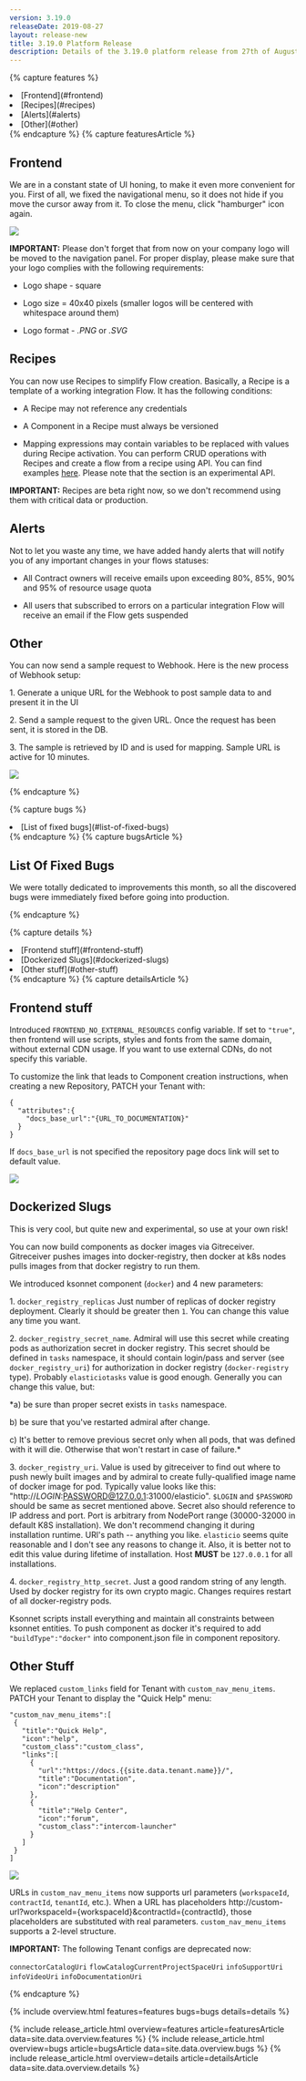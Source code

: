 ```yaml
---
version: 3.19.0
releaseDate: 2019-08-27
layout: release-new
title: 3.19.0 Platform Release
description: Details of the 3.19.0 platform release from 27th of August 2019
---
```


<!-- ------------------------------------------------------------ -->
<!-- Features Overview -->
<!-- ------------------------------------------------------------ -->
{% capture features %}
<li class="overview__go" markdown="1">
[Frontend](#frontend)
</li>
<li class="overview__go" markdown="1">
[Recipes](#recipes)
</li>
<li class="overview__go" markdown="1">
[Alerts](#alerts)
</li>
<li class="overview__go" markdown="1">
[Other](#other)
</li>
{% endcapture %}
<!-- ------------------------------------------------------------ -->
<!-- Features Article -->
<!-- ------------------------------------------------------------ -->
{% capture featuresArticle %}
<div id="features" class="article__content" markdown="1">

## Frontend
We are in a constant state of UI honing, to make it even more convenient for you. First of all, we fixed the navigational menu, so it does not hide if you move the cursor away from it. To close the menu, click "hamburger" icon again.

![](/assets/img/RN/319/NavMenu1.gif)

**IMPORTANT:** Please don't forget that from now on your company logo will be moved to the navigation panel. For proper display, please make sure that your logo complies with the following requirements:

- Logo shape - square

- Logo size = 40x40 pixels (smaller logos will be centered with whitespace around them)

- Logo format - *.PNG* or *.SVG*

## Recipes
You can now use Recipes to simplify Flow creation. Basically, a Recipe is a template of a working integration Flow. It has the following conditions:

- A Recipe may not reference any credentials

- A Component in a Recipe must always be versioned

- Mapping expressions may contain variables to be replaced with values during Recipe activation. You can perform CRUD operations with Recipes and create a flow from a recipe using API. You can find examples [here]({{site.data.tenant.apiBaseUri}}/docs/v2/#recipes-(experimental)). Please note that the section is an experimental API.

**IMPORTANT:** Recipes are beta right now, so we don't recommend using them with critical data or production.

## Alerts
Not to let you waste any time, we have added handy alerts that will notify you of any important changes in your flows statuses:

- All Contract owners will receive emails upon exceeding 80%, 85%, 90% and 95% of resource usage quota

- All users that subscribed to errors on a particular integration Flow will receive an email if the Flow gets suspended


## Other
You can now send a sample request to Webhook. Here is the new process of Webhook setup:

1\. Generate a unique URL for the Webhook to post sample data to and present it in the UI

2\. Send a sample request to the given URL. Once the request has been sent, it is stored in the DB.

3\. The sample is retrieved by ID and is used for mapping. Sample URL is active for 10 minutes.

![](/assets/img/RN/319/Sample.gif)

</div>
{% endcapture %}

<!-- ------------------------------------------------------------ -->
<!-- Bugs Overview -->
<!-- ------------------------------------------------------------ -->
{% capture bugs %}
<li class="overview__go" markdown="1">
  [List of fixed bugs](#list-of-fixed-bugs)
</li>
{% endcapture %}
<!-- ------------------------------------------------------------ -->
<!-- Bugs Article -->
<!-- ------------------------------------------------------------ -->
{% capture bugsArticle %}
<div id="bugs" class="article__content" markdown="1">

## List Of Fixed Bugs
We were totally dedicated to improvements this month, so all the discovered bugs were immediately fixed before going into production.

</div>
{% endcapture %}

<!-- ------------------------------------------------------------ -->
<!-- Details Overview -->
<!-- ------------------------------------------------------------ -->
{% capture details %}
<li class="overview__go" markdown="1">
  [Frontend stuff](#frontend-stuff)
</li>
<li class="overview__go" markdown="1">
  [Dockerized Slugs](#dockerized-slugs)
</li>
<li class="overview__go" markdown="1">
  [Other stuff](#other-stuff)
</li>
{% endcapture %}
<!-- ------------------------------------------------------------ -->
<!-- Details Article -->
<!-- ------------------------------------------------------------ -->
{% capture detailsArticle %}
<div id="details" class="article__content" markdown="1">

## Frontend stuff
Introduced `FRONTEND_NO_EXTERNAL_RESOURCES` config variable. If set to `"true"`, then frontend will use scripts, styles and fonts from the same domain, without external CDN usage. If you want to use external CDNs, do not specify this variable.

To customize the link that leads to Component creation instructions, when creating a new Repository, PATCH your Tenant with:
```
{
  "attributes":{
    "docs_base_url":"{URL_TO_DOCUMENTATION}"
  }
}
```

If `docs_base_url` is not specified the repository page docs link will set to default value.

![](/assets/img/RN/319/DocsLink.png)

## Dockerized Slugs
This is very cool, but quite new and experimental, so use at your own risk!

You can now build components as docker images via Gitreceiver. Gitreceiver pushes images into docker-registry, then docker at k8s nodes pulls images from that docker registry to run them.

We introduced ksonnet component (`docker`) and 4 new parameters:

1\. `docker_registry_replicas` Just number of replicas of docker registry deployment. Clearly it should be greater then `1`. You can change this value any time you want.

2\. `docker_registry_secret_name`. Admiral will use this secret while creating pods as authorization secret in docker registry. This secret should be defined in `tasks` namespace, it should contain login/pass and server (see `docker_registry_uri`) for authorization in docker registry (`docker-registry` type).  Probably `elasticiotasks` value is good enough. Generally you can change this value, but:

*a) be sure than proper secret exists in `tasks` namespace.

b) be sure that you've restarted admiral after change.

c) It's better to remove previous secret only when all pods, that was defined with it will die. Otherwise that won't restart in case of failure.*

3\. `docker_registry_uri`. Value is used by gitreceiver to find out where to push newly built images and by admiral to create fully-qualified image name of docker image for pod. Typically value looks like this:  "http://$LOGIN:$PASSWORD@127.0.0.1:31000/elasticio". `$LOGIN` and `$PASSWORD` should be same as secret mentioned above. Secret also should reference to IP address and port. Port is arbitrary from NodePort range (30000-32000 in default K8S installation). We don't recommend changing it during installation runtime. URl's path -- anything you like. `elasticio` seems quite reasonable and I don't see any reasons to change it. Also, it is better not to edit this value during lifetime of installation. Host **MUST** be `127.0.0.1` for all installations.

4\. `docker_registry_http_secret`. Just a good random string of any length. Used by docker registry for its own crypto magic. Changes requires restart of all docker-registry pods.

Ksonnet scripts install everything and maintain all constraints between ksonnet entities. To push component as docker it's required to add `"buildType":"docker"` into component.json file in component repository.


## Other Stuff

We replaced `custom_links` field for Tenant with `custom_nav_menu_items`. PATCH your Tenant to display the "Quick Help" menu:

```
"custom_nav_menu_items":[
 {
   "title":"Quick Help",
   "icon":"help",
   "custom_class":"custom_class",
   "links":[
     {
       "url":"https://docs.{{site.data.tenant.name}}/",
       "title":"Documentation",
       "icon":"description"
     },
     {
       "title":"Help Center",
       "icon":"forum",
       "custom_class":"intercom-launcher"
     }
   ]
 }
]
```

![](/assets/img/RN/318/Screenshot_2.png)

URLs in `custom_nav_menu_items` now supports url parameters (`workspaceId`, `contractId`, `tenantId`, etc.). When a URL has placeholders http://custom-url?workspaceId={workspaceId}&contractId={contractId}, those placeholders are substituted with real parameters. `custom_nav_menu_items` supports a 2-level structure.

**IMPORTANT:** The following Tenant configs are deprecated now:

`connectorCatalogUri`
`flowCatalogCurrentProjectSpaceUri`
`infoSupportUri`
`infoVideoUri`
`infoDocumentationUri`
</div>
{% endcapture %}

<!-- ------------------------------------------------------------ -->
<!-- Include Release Overview -->
<!-- ------------------------------------------------------------ -->
{% include overview.html features=features bugs=bugs details=details %}

<!-- ------------------------------------------------------------ -->
<!-- Include Features Article -->
<!-- ------------------------------------------------------------ -->
{% include release_article.html overview=features article=featuresArticle data=site.data.overview.features %}
{% include release_article.html overview=bugs article=bugsArticle data=site.data.overview.bugs %}
{% include release_article.html overview=details article=detailsArticle data=site.data.overview.details %}
